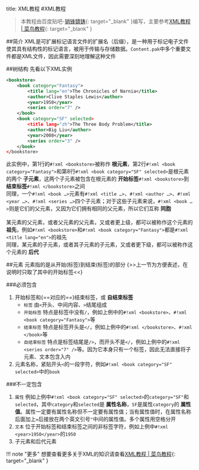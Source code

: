 title: XML教程
#XML教程

>本教程由百度贴吧-[销锋镝铸](http://tieba.baidu.com/home/main/?un=销锋镝铸){: target="\_blank" }编写，主要参考[XML教程 | 菜鸟教程](http://www.runoob.com/xml/xml-tutorial.html){: target="\_blank" }

##简介
XML是可扩展标记语言文件的扩展名（后缀），是一种用于标记电子文件使其具有结构性的标记语言，被用于传输与存储数据。`Content.pak`中多个重要文件都是XML文件，因此需要深刻地理解这种文件

##树结构
先看以下XML实例
```xml linenums="1"
<bookstore>
	<book category="Fantasy">
		<title lang="en">The Chronicles of Narnia</title>
		<author>Clive Staples Lewis</author>
		<year>1950</year>
		<series order="7" />
	</book>
	<book category="SF" selected>
		<title lang="zh">The Three Body Problem</title>
		<author>Big Liu</author>
		<year>2008</year>
		<series order="3" />
	</book>
</bookstore>
```
此实例中，第1行的`#!xml <bookstore>`被称作 **根元素**，第2行`#!xml <book category="Fantasy">`和第8行`#!xml <book category="SF" selected>`是根元素的两个 **子元素**，这两个子元素被包含在根元素的 **开始标签**`#!xml <bookstore>`到 **结束标签**`#!xml </bookstore>`之间  
同理，一个`#!xml <book …>`元素有`#!xml <title …>`、`#!xml <author …>`、`#!xml <year …>`、`#!xml <series …>`四个子元素；对于这些子元素来说，`#!xml <book …>`则是它们的父元素，又因为它们拥有相同的父元素，所以它们互称 **同胞**  
<br />
某元素的父元素，或者父元素的父元素，又或者更上级，都可以被称作这个元素的 **祖先**，例如`#!xml <bookstore>`和`#!xml <book category="Fantasy">`都是`#!xml <title lang="en">`的祖先  
同理，某元素的子元素，或者其子元素的子元素，又或者更下级，都可以被称作这个元素的 **后代**

##元素
元素指的是从开始(标签)到结束(标签)的部分 {>>上一节为方便表述，在说明时只取了其中的开始标签<<}

###必须包含
1. 开始标签和{==对应的==}结束标签，或 **自结束标签**
    * `标签` 由<code class="codehilite"><span class="nt">&lt;</span></code>开头、中间内容、<code class="codehilite"><span class="nt">&gt;</span></code>结尾组成
    * `开始标签` 特点是标签中没有<code class="codehilite"><span class="nt">/</span></code>，例如上例中的`#!xml <bookstore>`、`#!xml <book category="Fantasy">`等
    * `结束标签` 特点是标签开头是<code class="codehilite"><span class="nt">&lt;/</span></code>，例如上例中的`#!xml </bookstore>`、`#!xml </book>`等
    * `自结束标签` 特点是标签结尾是<code class="codehilite"><span class="nt">/&gt;</span></code>，而开头不是<code class="codehilite"><span class="nt">&lt;/</span></code>，例如上例中的`#!xml <series order="7" />`等。因为它本身只有一个标签，因此无法直接将子元素、文本包含入内
2. 元素名称，紧贴开头<code class="codehilite"><span class="nt">&lt;</span></code>的一段字符，例如`#!xml <book category="SF" selected>`中的<code class="codehilite"><span class="nt">book</span></code>

###不一定包含
1. `属性` 例如上例中`#!xml <book category="SF" selected>`的<code class="codehilite"><span class="na">category=</span><span class="s">&quot;SF&quot;</span></code>和<code class="codehilite"><span class="err">selected</span></code>，其中<code class="codehilite"><span class="na">category</span></code>和<code class="codehilite"><span class="err">selected</span></code>是 **属性名称**，<code class="codehilite"><span class="s">SF</span></code>是属性<code class="codehilite"><span class="na">category</span></code>的 **属性值**。属性一定要有属性名称但不一定要有属性值；当有属性值时，在属性名称后面加上<code class="codehilite"><span class="na">=</span></code>后接放在两个英文引号<code class="codehilite"><span class="s">"</span></code>中间的属性值。多个属性用空格分开
2. `文本` 位于开始标签和结束标签之间的非标签字符，例如上例中`#!xml <year>1950</year>`的`1950`
3. 子元素和后代元素

!!! note "更多"
    想要查看更多关于XML的知识请查看[XML教程 | 菜鸟教程](http://www.runoob.com/xml/xml-tutorial.html){: target="\_blank" }